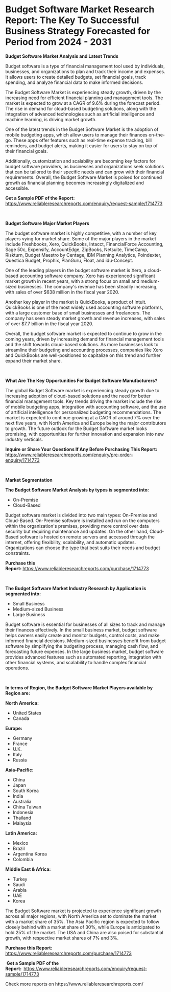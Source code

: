 <p><h1>Budget Software Market Research Report: The Key To Successful Business Strategy Forecasted for Period from 2024 - 2031</h1></p><p><strong>Budget Software Market Analysis and Latest Trends</strong></p>
<p><p>Budget software is a type of financial management tool used by individuals, businesses, and organizations to plan and track their income and expenses. It allows users to create detailed budgets, set financial goals, track spending, and analyze financial data to make informed decisions.</p><p>The Budget Software Market is experiencing steady growth, driven by the increasing need for efficient financial planning and management tools. The market is expected to grow at a CAGR of 9.6% during the forecast period. The rise in demand for cloud-based budgeting solutions, along with the integration of advanced technologies such as artificial intelligence and machine learning, is driving market growth.</p><p>One of the latest trends in the Budget Software Market is the adoption of mobile budgeting apps, which allow users to manage their finances on-the-go. These apps offer features such as real-time expense tracking, bill reminders, and budget alerts, making it easier for users to stay on top of their financial goals.</p><p>Additionally, customization and scalability are becoming key factors for budget software providers, as businesses and organizations seek solutions that can be tailored to their specific needs and can grow with their financial requirements. Overall, the Budget Software Market is poised for continued growth as financial planning becomes increasingly digitalized and accessible.</p></p>
<p><strong>Get a Sample PDF of the Report:&nbsp;</strong> <a href="https://www.reliableresearchreports.com/enquiry/request-sample/1714773">https://www.reliableresearchreports.com/enquiry/request-sample/1714773</a></p>
<p>&nbsp;</p>
<p><strong>Budget Software Major Market Players</strong></p>
<p><p>The budget software market is highly competitive, with a number of key players vying for market share. Some of the major players in the market include Freshbooks, Xero, QuickBooks, Intacct, FinancialForce Accounting, Sage 50c, Expensify, AccountEdge, ZipBooks, Netsuite, TimeCamp, Riskturn, Budget Maestro by Centage, IBM Planning Analytics, Poindexter, Questica Budget, Prophix, PlanGuru, Float, and idu-Concept.</p><p>One of the leading players in the budget software market is Xero, a cloud-based accounting software company. Xero has experienced significant market growth in recent years, with a strong focus on small and medium-sized businesses. The company's revenue has been steadily increasing, with sales of over $638 million in the fiscal year 2020.</p><p>Another key player in the market is QuickBooks, a product of Intuit. QuickBooks is one of the most widely used accounting software platforms, with a large customer base of small businesses and freelancers. The company has seen steady market growth and revenue increases, with sales of over $7.7 billion in the fiscal year 2020.</p><p>Overall, the budget software market is expected to continue to grow in the coming years, driven by increasing demand for financial management tools and the shift towards cloud-based solutions. As more businesses look to streamline their budgeting and accounting processes, companies like Xero and QuickBooks are well-positioned to capitalize on this trend and further expand their market share.</p></p>
<p>&nbsp;</p>
<p><strong>What Are The Key Opportunities For Budget Software Manufacturers?</strong></p>
<p><p>The global Budget Software market is experiencing steady growth due to increasing adoption of cloud-based solutions and the need for better financial management tools. Key trends driving the market include the rise of mobile budgeting apps, integration with accounting software, and the use of artificial intelligence for personalized budgeting recommendations. The market is expected to continue growing at a CAGR of around 7% over the next five years, with North America and Europe being the major contributors to growth. The future outlook for the Budget Software market looks promising, with opportunities for further innovation and expansion into new industry verticals.</p></p>
<p><strong>Inquire or Share Your Questions If Any Before Purchasing This Report:</strong> <a href="https://www.reliableresearchreports.com/enquiry/pre-order-enquiry/1714773">https://www.reliableresearchreports.com/enquiry/pre-order-enquiry/1714773</a></p>
<p>&nbsp;</p>
<p><strong>Market Segmentation</strong></p>
<p><strong>The Budget Software Market Analysis by types is segmented into:</strong></p>
<p><ul><li>On-Premise</li><li>Cloud-Based</li></ul></p>
<p><p>Budget software market is divided into two main types: On-Premise and Cloud-Based. On-Premise software is installed and run on the computers within the organization's premises, providing more control over data security but requiring maintenance and updates. On the other hand, Cloud-Based software is hosted on remote servers and accessed through the internet, offering flexibility, scalability, and automatic updates. Organizations can choose the type that best suits their needs and budget constraints.</p></p>
<p><strong>Purchase this Report:&nbsp;</strong><a href="https://www.reliableresearchreports.com/purchase/1714773">https://www.reliableresearchreports.com/purchase/1714773</a></p>
<p>&nbsp;</p>
<p><strong>The Budget Software Market Industry Research by Application is segmented into:</strong></p>
<p><ul><li>Small Business</li><li>Medium-sized Business</li><li>Large Business</li></ul></p>
<p><p>Budget software is essential for businesses of all sizes to track and manage their finances effectively. In the small business market, budget software helps owners easily create and monitor budgets, control costs, and make informed financial decisions. Medium-sized businesses benefit from budget software by simplifying the budgeting process, managing cash flow, and forecasting future expenses. In the large business market, budget software provides advanced features such as automated reporting, integration with other financial systems, and scalability to handle complex financial operations.</p></p>
<p>&nbsp;</p>
<p><strong>In terms of Region, the Budget Software Market Players available by Region are:</strong></p>
<p>
    <p> <strong> North America: </strong>
        <ul>
            <li>United States</li>
            <li>Canada</li>
        </ul>
        </p> 
    <p> <strong> Europe: </strong>
        <ul>
            <li>Germany</li>
            <li>France</li>
            <li>U.K.</li>
            <li>Italy</li>
            <li>Russia</li>
        </ul>
        </p> 
    <p> <strong> Asia-Pacific: </strong>
        <ul>
            <li>China</li>
            <li>Japan</li>
            <li>South Korea</li>
            <li>India</li>
            <li>Australia</li>
            <li>China Taiwan</li>
            <li>Indonesia</li>
            <li>Thailand</li>
            <li>Malaysia</li>
        </ul>
        </p> 
    <p> <strong> Latin America: </strong>
        <ul>
            <li>Mexico</li>
            <li>Brazil</li>
            <li>Argentina Korea</li>
            <li>Colombia</li>
        </ul>
        </p> 
    <p> <strong> Middle East & Africa: </strong>
        <ul>
            <li>Turkey</li>
            <li>Saudi</li>
            <li>Arabia</li>
            <li>UAE</li>
            <li>Korea</li>
        </ul>
    </p>
    </p>
<p><p>The Budget Software market is projected to experience significant growth across all major regions, with North America set to dominate the market with a market share of 35%. The Asia Pacific region is expected to follow closely behind with a market share of 30%, while Europe is anticipated to hold 25% of the market. The USA and China are also poised for substantial growth, with respective market shares of 7% and 3%.</p></p>
<p><strong>Purchase this Report: </strong><a href="https://www.reliableresearchreports.com/purchase/1714773">https://www.reliableresearchreports.com/purchase/1714773</a></p>
<p>&nbsp;<strong>Get a Sample PDF of the Report:&nbsp;&nbsp;</strong><a href="https://www.reliableresearchreports.com/enquiry/request-sample/1714773">https://www.reliableresearchreports.com/enquiry/request-sample/1714773</a></p>
<p><strong></strong></p>
<p>Check more reports on https://www.reliableresearchreports.com/</p>